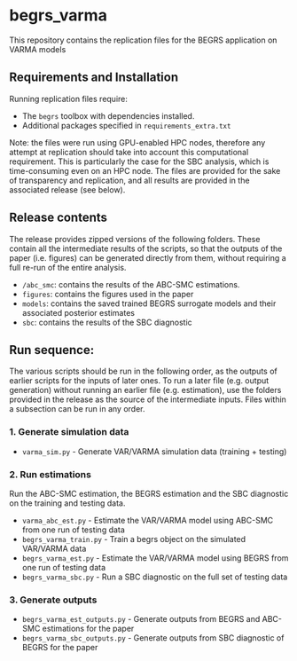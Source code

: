 # begrs_varma

This repository contains the replication files for the BEGRS application on VARMA models

## Requirements and Installation

Running replication files require:
- The `begrs` toolbox with dependencies installed.
- Additional packages specified in `requirements_extra.txt`

Note: the files were run using GPU-enabled HPC nodes, therefore any attempt at replication should take into account this computational requirement. This is particularly the case for the SBC analysis, which is time-consuming even on an HPC node. The files are provided for the sake of transparency and replication, and all results are provided in the associated release (see below).

## Release contents

The release provides zipped versions of the following folders. These contain all the intermediate results of the scripts, so that the outputs of the paper (i.e. figures) can be generated directly from them, without requiring a full re-run of the entire analysis.

- `/abc_smc`: contains the results of the ABC-SMC estimations.
- `figures`: contains the figures used in the paper
- `models`: contains the saved trained BEGRS surrogate models and their associated posterior estimates
- `sbc`: contains the results of the SBC diagnostic

## Run sequence:

The various scripts should be run in the following order, as the outputs of earlier scripts for the inputs of later ones. To run a later file (e.g. output generation) without running an earlier file (e.g. estimation), use the folders provided in the release as the source of the intermediate inputs. Files within a subsection can be run in any order.

### 1. Generate simulation data

- `varma_sim.py` - Generate VAR/VARMA simulation data (training + testing)

### 2. Run estimations

 Run the ABC-SMC estimation, the BEGRS estimation and the SBC diagnostic on the training and testing data.

- `varma_abc_est.py` - Estimate the VAR/VARMA model using ABC-SMC from one run of testing data
- `begrs_varma_train.py` - Train a begrs object on the simulated VAR/VARMA data
- `begrs_varma_est.py` - Estimate the VAR/VARMA model using BEGRS from one run of testing data
- `begrs_varma_sbc.py` - Run a SBC diagnostic on the full set of testing data

### 3. Generate outputs

- `begrs_varma_est_outputs.py` - Generate outputs from BEGRS and ABC-SMC estimations for the paper
- `begrs_varma_sbc_outputs.py` - Generate outputs from SBC diagnostic of BEGRS for the paper
